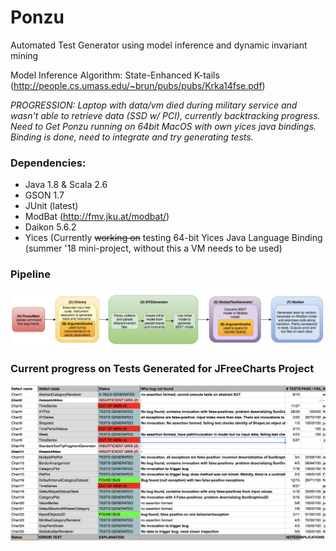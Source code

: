 # Ponzu
Automated Test Generator using model inference and dynamic invariant mining

Model Inference Algorithm: State-Enhanced K-tails (http://people.cs.umass.edu/~brun/pubs/pubs/Krka14fse.pdf)

*PROGRESSION: Laptop with data/vm died during military service and wasn't able to retrieve data (SSD w/ PCI), currently backtracking progress. Need to Get Ponzu running on 64bit MacOS with own yices java bindings. Binding is done, need to integrate and try generating tests.*

### Dependencies:

  - Java 1.8 & Scala 2.6
  - GSON 1.7
  - JUnit (latest)
  - ModBat (http://fmv.jku.at/modbat/)
  - Daikon 5.6.2
  - Yices (Currently ~~working on~~ testing 64-bit Yices Java Language Binding (summer '18 mini-project, without this a VM needs to be used)

### Pipeline
![alt_text](https://raw.githubusercontent.com/nsimsiri/ponzu/master/pipeline.png)
  
 
### Current progress on Tests Generated for JFreeCharts Project
![alt text](https://raw.githubusercontent.com/nsimsiri/ponzu/master/status.png)


